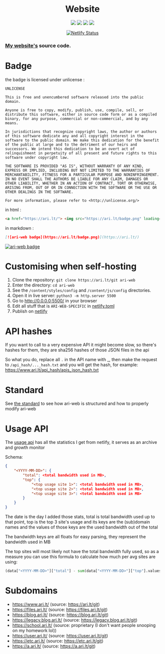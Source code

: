 <h1 align="center">Website</h1>

<p align="center">
  <img src="https://img.shields.io/github/last-commit/ari-lt/ari.lt?color=red&style=flat-square">
  <img src="https://img.shields.io/github/repo-size/ari-lt/ari.lt?color=red&style=flat-square">
  <img src="https://img.shields.io/github/issues/ari-lt/ari.lt?color=red&style=flat-square">
  <img src="https://img.shields.io/github/stars/ari-lt/ari.lt?color=red&style=flat-square">
</p>

<p align="center">
    <a href="https://app.netlify.com/sites/ari-lt/deploys">
        <img alt="Netlify Status" src="https://api.netlify.com/api/v1/badges/d82361d9-c471-41d0-ba9b-b5fbe07ca843/deploy-status" /> </a>
</p>

### [My website's](https://www.ari.lt/) source code.

# Badge

the badge is licensed under unlicense :

```
UNLICENSE

This is free and unencumbered software released into the public domain.

Anyone is free to copy, modify, publish, use, compile, sell, or
distribute this software, either in source code form or as a compiled
binary, for any purpose, commercial or non-commercial, and by any
means.

In jurisdictions that recognize copyright laws, the author or authors
of this software dedicate any and all copyright interest in the
software to the public domain. We make this dedication for the benefit
of the public at large and to the detriment of our heirs and
successors. We intend this dedication to be an overt act of
relinquishment in perpetuity of all present and future rights to this
software under copyright law.

THE SOFTWARE IS PROVIDED "AS IS", WITHOUT WARRANTY OF ANY KIND,
EXPRESS OR IMPLIED, INCLUDING BUT NOT LIMITED TO THE WARRANTIES OF
MERCHANTABILITY, FITNESS FOR A PARTICULAR PURPOSE AND NONINFRINGEMENT.
IN NO EVENT SHALL THE AUTHORS BE LIABLE FOR ANY CLAIM, DAMAGES OR
OTHER LIABILITY, WHETHER IN AN ACTION OF CONTRACT, TORT OR OTHERWISE,
ARISING FROM, OUT OF OR IN CONNECTION WITH THE SOFTWARE OR THE USE OR
OTHER DEALINGS IN THE SOFTWARE.

For more information, please refer to <http://unlicense.org/>
```

in html :

```html
<a href="https://ari.lt/"> <img src="https://ari.lt/badge.png" loading="lazy" alt="ari-web badge" height="31px" width="88px" /> </a>
```

in markdown :

```md
[![ari-web badge](https://ari.lt/badge.png)](https://ari.lt/)
```

[![ari-web badge](https://ari.lt/badge.png)](https://ari.lt/)

# Customising when self-hosting

1. Clone the repository: `git clone https://ari.lt/git ari-web`
2. Enter the directory: `cd ari-web`
3. See the `/content/styles/config` and `/content/js/config` directories.
4. Open it in live server: `python3 -m http.server 5500`
5. Go to http://0.0.0.0:5500/ in your browser
6. Edit all stuff that is `ARI-WEB-SPECIFIC` in [netlify.toml](/netlify.toml)
7. Publish on [netlify](https://netlify.com/)

# API hashes

If you want to call to a very expensive API it might become
slow, so there's hashes for them, they are sha256 hashes of
those JSON files in the api

So what you do, replace all `.` in the API name with \_,
then make the request to `/api_hash/..._hash.txt` and you will
get the hash, for example: <https://www.ari.lt/api_hash/apis_json_hash.txt>

# Standard

See [the standard](/STANDARD.md) to see how ari-web is structured and
how to properly modify ari-web

# Usage API

The [usage api](https://www.ari.lt/api/usage.json)
has all the statistics I get from netlify, it serves as
an archive and growth monitor

Schema:

```json
{
    "<YYYY-MM-DD>": {
        "total": <total bandwidth used in MB>,
        "top": {
            "<top usage site 1>": <total bandwidth used in MB>,
            "<top usage site 2>": <total bandwidth used in MB>,
            "<top usage site 3>": <total bandwidth used in MB>
        }
    }
}
```

The date is the day I added those stats, total is total
bandwidth used up to that point, top is the top 3 site's
usage and its keys are the (sub)domain names and the values
of those keys are the used bandwidth out of the total

The bandwidth keys are all floats for easy parsing, they
represent the bandwidth used in MB

The top sites will most likely not have the total bandwidth
fully used, so as a measure you can use this formula to calculate
how much per avg sites are using:

```py
(data["<YYYY-MM-DD>"]["total"] - sum(data["<YYYY-MM-DD>"]["top"].values())) / (len(ari_web_sites) - 3)
```

# Subdomains

-   https://www.ari.lt/ (source: https://ari.lt/git)
-   https://files.ari.lt/ (source: https://files.ari.lt/git)
-   https://blog.ari.lt/ (source: https://blog.ari.lt/git)
-   https://legacy.blog.ari.lt/ (source: https://legacy.blog.ari.lt/git)
-   https://school.ari.lt/ (source: proprietary (I don't want people snooping on my homework lol))
-   https://user.ari.lt/ (source: https://user.ari.lt/git)
-   https://etc.ari.lt/ (source: https://etc.ari.lt/git)
-   https://a.ari.lt/ (source: https://a.ari.lt/git)
